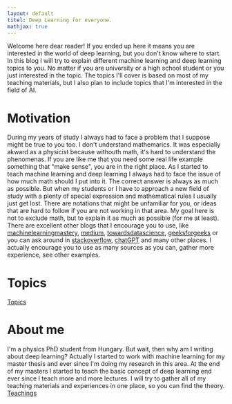 ```yaml
---
layout: default
titel: Deep Learning for everyone.
mathjax: true
---
```



<script src="https://polyfill.io/v3/polyfill.min.js?features=es6"></script>
<script id="MathJax-script" async
        src="https://cdn.jsdelivr.net/npm/mathjax@3/es5/tex-mml-chtml.js">
</script>
Welcome here dear reader! If you ended up here it means you are interested in the world of deep learning, but you don't know where to start.
In this blog I will try to explain different machine learning and deep learning topics to you. No matter if you are university or a high school student or you just interested in the topic. The topics I'll cover is based on most of my teaching materials, but I also plan to include topics that I'm interested in the field of AI.

# Motivation
During my years of study I always had to face a problem that I suppose might be true to you too. I don't understand mathemarics. It was especially akward as a physicist because withouth math, it's hard to understand the phenomenas. If you are like me that you need some real life example something that "make sense", you are in the right place. As I started to teach machine learning and deep learning I always had to face the issue of how much math should I put into it. The correct answer is always as much as possible. But when my students or I have to approach a new field of study with a plenty of special expression and mathematical rules I usually just get lost. There are notations that might be unfamiliar for you, or ideas that are hard to follow if you are not working in that area. My goal here is not to exclude math, but to explain it as much as possible (for me at least). There are excellent other blogs that I encourage you to use, like [machinelearningmastery](https://machinelearningmastery.com/), [medium](https://medium.com/), [towardsdatascience](https://towardsdatascience.com/), [geeksforgeeks](https://www.geeksforgeeks.org/) or you can ask around in [stackoverflow](https://stackoverflow.com/), [chatGPT](https://chatgpt.com/) and many other places. I actually encourage you to use as many sources as you can, gather more experience, see other examples.

# Topics
[Topics](/topics/)

# About me
I'm a physics PhD student from Hungary. But wait, then why am I writing about deep learning? Actually I started to work with machine learning for my master thesis and ever since I'm doing my research in this area. At the end of my masters I started to teach the basic concept of deep learning end ever since I teach more and more lectures. I will try to gather all of my teaching materials and experiences in one place, so you can find the theory.
[Teachings](/teachings/)